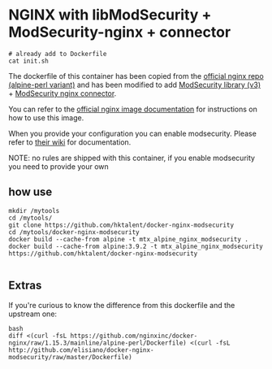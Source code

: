 # NGINX with libModSecurity + ModSecurity-nginx +  connector
```
# already add to Dockerfile
cat init.sh
```

The dockerfile of this container has been copied from the [official nginx repo (alpine-perl variant)](https://github.com/nginxinc/docker-nginx/blob/1.15.3/mainline/alpine-perl/Dockerfile) and has been modified to add [ModSecurity library (v3)](https://github.com/SpiderLabs/ModSecurity/tree/v3/master) + [ModSecurity nginx connector](https://github.com/SpiderLabs/ModSecurity-nginx).

You can refer to the [official nginx image documentation](https://hub.docker.com/_/nginx/) for instructions on how to use this image.

When you provide your configuration you can enable modsecurity. Please refer to [their wiki](https://github.com/SpiderLabs/ModSecurity/wiki) for documentation.

NOTE: no rules are shipped with this container, if you enable modsecurity you need to provide your own
## how use
```
mkdir /mytools
cd /mytools/
git clone https://github.com/hktalent/docker-nginx-modsecurity
cd /mytools/docker-nginx-modsecurity
docker build --cache-from alpine -t mtx_alpine_nginx_modsecurity .
docker build --cache-from alpine:3.9.2 -t mtx_alpine_nginx_modsecurity https://github.com/hktalent/docker-nginx-modsecurity


```

## Extras
If you're curious to know the difference from this dockerfile and the upstream one:
```
bash
diff <(curl -fsL https://github.com/nginxinc/docker-nginx/raw/1.15.3/mainline/alpine-perl/Dockerfile) <(curl -fsL http://github.com/elisiano/docker-nginx-modsecurity/raw/master/Dockerfile)
```
